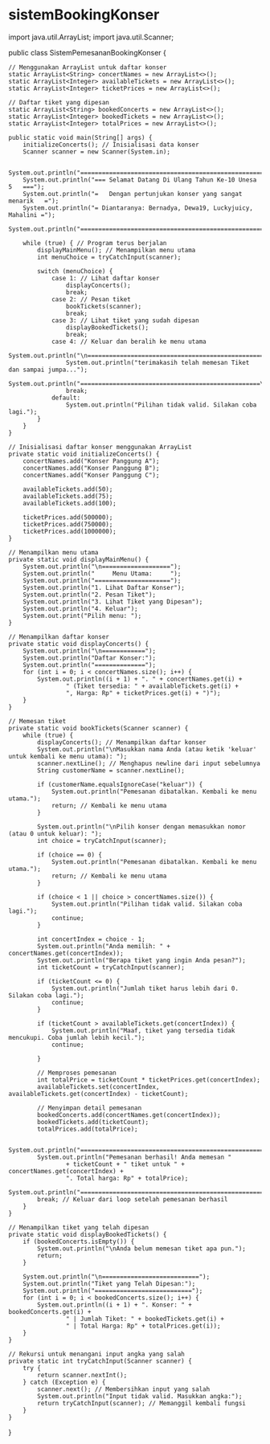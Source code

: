 # sistemBookingKonser
import java.util.ArrayList;
import java.util.Scanner;

public class SistemPemesananBookingKonser {

    // Menggunakan ArrayList untuk daftar konser
    static ArrayList<String> concertNames = new ArrayList<>();
    static ArrayList<Integer> availableTickets = new ArrayList<>();
    static ArrayList<Integer> ticketPrices = new ArrayList<>();

    // Daftar tiket yang dipesan
    static ArrayList<String> bookedConcerts = new ArrayList<>();
    static ArrayList<Integer> bookedTickets = new ArrayList<>();
    static ArrayList<Integer> totalPrices = new ArrayList<>();

    public static void main(String[] args) {
        initializeConcerts(); // Inisialisasi data konser
        Scanner scanner = new Scanner(System.in);

        System.out.println("=====================================================");
        System.out.println("=== Selamat Datang Di Ulang Tahun Ke-10 Unesa 5   ===");
        System.out.println("=   Dengan pertunjukan konser yang sangat menarik   =");
        System.out.println("= Diantaranya: Bernadya, Dewa19, Luckyjuicy, Mahalini =");
        System.out.println("=====================================================");

        while (true) { // Program terus berjalan
            displayMainMenu(); // Menampilkan menu utama
            int menuChoice = tryCatchInput(scanner);

            switch (menuChoice) {
                case 1: // Lihat daftar konser
                    displayConcerts();
                    break;
                case 2: // Pesan tiket
                    bookTickets(scanner);
                    break;
                case 3: // Lihat tiket yang sudah dipesan
                    displayBookedTickets();
                    break;
                case 4: // Keluar dan beralih ke menu utama
                    System.out.println("\n==================================================");
                    System.out.println("terimakasih telah memesan Tiket  dan sampai jumpa...");
                    System.out.println("==================================================\n");
                    break;
                default:
                    System.out.println("Pilihan tidak valid. Silakan coba lagi.");
            }
        }
    }

    // Inisialisasi daftar konser menggunakan ArrayList
    private static void initializeConcerts() {
        concertNames.add("Konser Panggung A");
        concertNames.add("Konser Panggung B");
        concertNames.add("Konser Panggung C");

        availableTickets.add(50);
        availableTickets.add(75);
        availableTickets.add(100);

        ticketPrices.add(500000);
        ticketPrices.add(750000);
        ticketPrices.add(1000000);
    }

    // Menampilkan menu utama
    private static void displayMainMenu() {
        System.out.println("\n===================");
        System.out.println("     Menu Utama:     ");
        System.out.println("=====================");
        System.out.println("1. Lihat Daftar Konser");
        System.out.println("2. Pesan Tiket");
        System.out.println("3. Lihat Tiket yang Dipesan");
        System.out.println("4. Keluar");
        System.out.print("Pilih menu: ");
    }

    // Menampilkan daftar konser
    private static void displayConcerts() {
        System.out.println("\n============");
        System.out.println("Daftar Konser:");
        System.out.println("==============");
        for (int i = 0; i < concertNames.size(); i++) {
            System.out.println((i + 1) + ". " + concertNames.get(i) +
                    " (Tiket tersedia: " + availableTickets.get(i) +
                    ", Harga: Rp" + ticketPrices.get(i) + ")");
        }
    }

    // Memesan tiket
    private static void bookTickets(Scanner scanner) {
        while (true) {
            displayConcerts(); // Menampilkan daftar konser
            System.out.println("\nMasukkan nama Anda (atau ketik 'keluar' untuk kembali ke menu utama): ");
            scanner.nextLine(); // Menghapus newline dari input sebelumnya
            String customerName = scanner.nextLine();

            if (customerName.equalsIgnoreCase("keluar")) {
                System.out.println("Pemesanan dibatalkan. Kembali ke menu utama.");
                return; // Kembali ke menu utama
            }

            System.out.println("\nPilih konser dengan memasukkan nomor (atau 0 untuk keluar): ");
            int choice = tryCatchInput(scanner);

            if (choice == 0) {
                System.out.println("Pemesanan dibatalkan. Kembali ke menu utama.");
                return; // Kembali ke menu utama
            }

            if (choice < 1 || choice > concertNames.size()) {
                System.out.println("Pilihan tidak valid. Silakan coba lagi.");
                continue;
            }

            int concertIndex = choice - 1;
            System.out.println("Anda memilih: " + concertNames.get(concertIndex));
            System.out.println("Berapa tiket yang ingin Anda pesan?");
            int ticketCount = tryCatchInput(scanner);

            if (ticketCount <= 0) {
                System.out.println("Jumlah tiket harus lebih dari 0. Silakan coba lagi.");
                continue;
            }

            if (ticketCount > availableTickets.get(concertIndex)) {
                System.out.println("Maaf, tiket yang tersedia tidak mencukupi. Coba jumlah lebih kecil.");
                continue;

            }

            // Memproses pemesanan
            int totalPrice = ticketCount * ticketPrices.get(concertIndex);
            availableTickets.set(concertIndex, availableTickets.get(concertIndex) - ticketCount);

            // Menyimpan detail pemesanan
            bookedConcerts.add(concertNames.get(concertIndex));
            bookedTickets.add(ticketCount);
            totalPrices.add(totalPrice);

            System.out.println("=================================================================================");
            System.out.println("Pemesanan berhasil! Anda memesan "
                    + ticketCount + " tiket untuk " + concertNames.get(concertIndex) +
                    ". Total harga: Rp" + totalPrice);
            System.out.println("=================================================================================");
            break; // Keluar dari loop setelah pemesanan berhasil
        }
    }

    // Menampilkan tiket yang telah dipesan
    private static void displayBookedTickets() {
        if (bookedConcerts.isEmpty()) {
            System.out.println("\nAnda belum memesan tiket apa pun.");
            return;
        }

        System.out.println("\n===========================");
        System.out.println("Tiket yang Telah Dipesan:");
        System.out.println("===========================");
        for (int i = 0; i < bookedConcerts.size(); i++) {
            System.out.println((i + 1) + ". Konser: " + bookedConcerts.get(i) +
                    " | Jumlah Tiket: " + bookedTickets.get(i) +
                    " | Total Harga: Rp" + totalPrices.get(i));
        }
    }

    // Rekursi untuk menangani input angka yang salah
    private static int tryCatchInput(Scanner scanner) {
        try {
            return scanner.nextInt();
        } catch (Exception e) {
            scanner.next(); // Membersihkan input yang salah
            System.out.println("Input tidak valid. Masukkan angka:");
            return tryCatchInput(scanner); // Memanggil kembali fungsi
        }
    }
}
